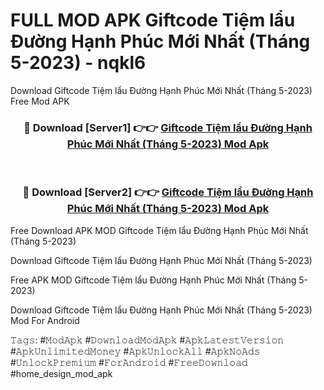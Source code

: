 # FULL MOD APK Giftcode Tiệm lẩu Đường Hạnh Phúc Mới Nhất (Tháng 5-2023) - nqkl6
Download Giftcode Tiệm lẩu Đường Hạnh Phúc Mới Nhất (Tháng 5-2023) Free Mod APK

<div align="center">
<h3>🔴 Download [Server1] 👉👉 <a href="https://apk-comot.site?title=Giftcode_Tiệm_lẩu_Đường_Hạnh_Phúc_Mới_Nhất_(Tháng_5-2023)">Giftcode Tiệm lẩu Đường Hạnh Phúc Mới Nhất (Tháng 5-2023) Mod Apk</a></h3><br>

<h3>🔴 Download [Server2] 👉👉 <a href="https://apk-comot.site?title=Giftcode_Tiệm_lẩu_Đường_Hạnh_Phúc_Mới_Nhất_(Tháng_5-2023)">Giftcode Tiệm lẩu Đường Hạnh Phúc Mới Nhất (Tháng 5-2023) Mod Apk</a></h3>
</div>


Free Download APK MOD Giftcode Tiệm lẩu Đường Hạnh Phúc Mới Nhất (Tháng 5-2023)

Download Giftcode Tiệm lẩu Đường Hạnh Phúc Mới Nhất (Tháng 5-2023) 

Free APK MOD Giftcode Tiệm lẩu Đường Hạnh Phúc Mới Nhất (Tháng 5-2023) 

Download Giftcode Tiệm lẩu Đường Hạnh Phúc Mới Nhất (Tháng 5-2023) Mod For Android

𝚃𝚊𝚐𝚜: #𝙼𝚘𝚍𝙰𝚙𝚔 #𝙳𝚘𝚠𝚗𝚕𝚘𝚊𝚍𝙼𝚘𝚍𝙰𝚙𝚔 #𝙰𝚙𝚔𝙻𝚊𝚝𝚎𝚜𝚝𝚅𝚎𝚛𝚜𝚒𝚘𝚗 #𝙰𝚙𝚔𝚄𝚗𝚕𝚒𝚖𝚒𝚝𝚎𝚍𝙼𝚘𝚗𝚎𝚢 #𝙰𝚙𝚔𝚄𝚗𝚕𝚘𝚌𝚔𝙰𝚕𝚕 #𝙰𝚙𝚔𝙽𝚘𝙰𝚍𝚜 #𝚄𝚗𝚕𝚘𝚌𝚔𝙿𝚛𝚎𝚖𝚒𝚞𝚖 #𝙵𝚘𝚛𝙰𝚗𝚍𝚛𝚘𝚒𝚍 #𝙵𝚛𝚎𝚎𝙳𝚘𝚠𝚗𝚕𝚘𝚊𝚍 #home_design_mod_apk